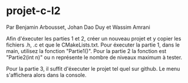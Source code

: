 # projet-c-l2
Par Benjamin Arbousset, Johan Dao Duy et Wassim Amrani

Afin d'éxecuter les parties 1 et 2, créer un nouveau projet et y copier les fichiers .h, .c et que le CMakeLists.txt.
Pour éxecuter la partie 1, dans le main, utilisez la fonction "Partie1()". Pour la partie 2 la fonction est "Partie2(int n)" ou n représente le nombre de niveaux maximum à tester.

Pour la partie 3, il suffit d'éxecuter le projet tel quel sur github. Le menu s'affichera alors dans la console.
